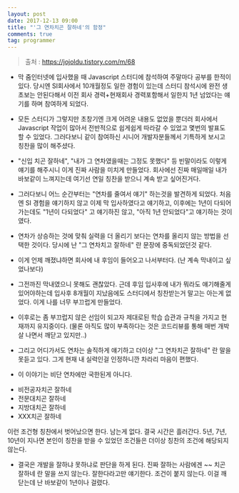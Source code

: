 ```yaml
---
layout: post
date: 2017-12-13 09:00
title: "'그 연차치곤 잘하네'의 함정"
comments: true
tag: programmer
---
```


> 출처 :  https://jojoldu.tistory.com/m/68

* 막 줌인터넷에 입사했을 때 Javascript 스터디에 참석하여 주말마다 공부를 한적이 있다. 당시엔 SI회사에서 10개월정도 일한 경험이 있는데 스터디 참석시에 완전 생초보는 안된다해서 이전 회사 경력+현재회사 경력포함해서 일한지 1년 넘었다는 얘기를 하며 참여하게 되었다.

* 모든 스터디가 그렇지만 초창기엔 크게 어려운 내용도 없었을 뿐더러 회사에서 Javascript 작업이 많아서 전반적으로 쉽게쉽게 따라갈 수 있었고 몇번의 발표도 할 수 있었다. 그러다보니 같이 참여하신 시니어 개발자분들께서 기특하게 보시고 칭찬을 많이 해주셨다.

* "신입 치곤 잘하네", "내가 그 연차였을때는 그정도 못했다" 등 빈말이라도 이렇게 얘기를 해주시니 이게 진짜 사람을 미치게 만들었다. 회사에선 진짜 매일매일 내가 바보같이 느껴지는데 여기선 연일 칭찬을 받으니 계속 받고 싶어진거다.

* 그러다보니 어느 순간부터는 "연차를 줄여서 얘기" 하는것을 발견하게 되었다. 처음엔 SI 경험을 얘기하지 않고 이제 막 입사하였다고 얘기하고, 이후에는 1년이 다되어가는데도 "1년이 다되었다" 고 얘기하진 않고, "아직 1년 안되었다"고 얘기하는 것이였다.

* 연차가 상승하는 것에 맞춰 실력을 더 올리기 보다는 연차를 올리지 않는 방법을 선택한 것이다. 당시에 난 "그 연차치고 잘하네" 란 문장에 중독되었던것 같다.

* 이게 언제 깨졌냐하면 회사에 내 후임이 들어오고 나서부터다. (난 계속 막내이고 싶었나보다)

* 그전까진 막내였으니 못해도 괜찮았다. 근데 후임 입사후에 내가 뭐라도 얘기해줄게 있어야하는데 입사후 8개월이 지났음에도 스터디에서 칭찬받는거 말고는 아는게 없었다.
이게 나를 너무 부끄럽게 만들었다.

* 이후로는 좀 부끄럽지 않은 선임이 되고자 제대로된 학습 습관과 규칙을 가지고 현재까지 유지중이다. (물론 아직도 많이 부족하다는 것은 코드리뷰를 통해 매번 개박살 나면서 깨닫고 있지만..)

* 그리고 어디가서도 연차는 솔직하게 얘기하고 더이상 "그 연차치곤 잘하네" 란 말을 못듣고 있다. 그게 현재 내 실력인걸 인정하니깐 차라리 마음이 편했다.

* 이 이야기는 비단 연차에만 국한된게 아니다.
- 비전공자치곤 잘하네
- 전문대치곤 잘하네
- 지방대치곤 잘하네
- XXX치곤 잘하네

이런 조건형 칭찬에서 벗어났으면 한다. 남는게 없다. 결국 시간은 흘러간다. 5년, 7년, 10년이 지나면 본인이 칭찬을 받을 수 있었던 조건들은 더이상 칭찬의 조건에 해당되지 않는다.

* 결국은 개발을 잘하냐 못하냐로 판단을 하게 된다. 진짜 잘하는 사람에겐 ~~ 치곤 잘하네 란 말을 쓰지 않는다. 잘한다라고만 얘기한다. 조건이 붙지 않는다. 이걸 깨닫는데 난 바보같이 1년이나 걸렸다.
